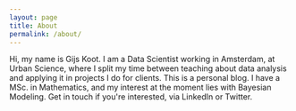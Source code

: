 ```yaml
---
layout: page
title: About
permalink: /about/
---
```


Hi, my name is Gijs Koot. I am a Data Scientist working in Amsterdam, at Urban Science, where I split my time between teaching about data analysis and applying it in projects I do for clients. This is a personal blog. I have a MSc. in Mathematics, and my interest at the moment lies with Bayesian Modeling. Get in touch if you're interested, via LinkedIn or Twitter.  
